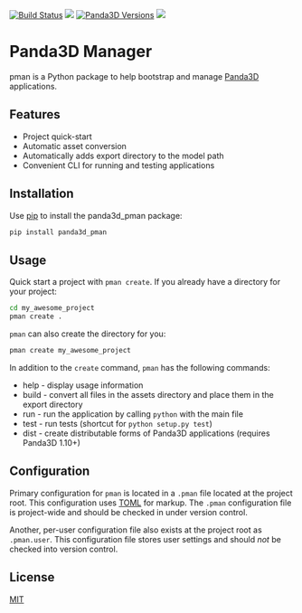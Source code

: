 [![Build Status](https://travis-ci.org/Moguri/pman.svg?branch=master)](https://travis-ci.org/Moguri/pman)
[![](https://img.shields.io/pypi/pyversions/panda3d_pman.svg)](https://pypi.org/project/panda3d_pman/)
[![Panda3D Versions](https://img.shields.io/badge/panda3d-1.9%2C%201.10-blue.svg)](https://www.panda3d.org/)
[![](https://img.shields.io/github/license/Moguri/pman.svg)](https://choosealicense.com/licenses/mit/)


# Panda3D Manager
pman is a Python package to help bootstrap and manage [Panda3D](https://github.com/panda3d/panda3d) applications.

## Features

* Project quick-start
* Automatic asset conversion
* Automatically adds export directory to the model path
* Convenient CLI for running and testing applications

## Installation

Use [pip](https://github.com/panda3d/panda3d) to install the panda3d_pman package:

```bash
pip install panda3d_pman
```

## Usage

Quick start a project with `pman create`.
If you already have a directory for your project:

```bash
cd my_awesome_project
pman create .
```

`pman` can also create the directory for you:

```bash
pman create my_awesome_project
```

In addition to the `create` command, `pman` has the following commands:

* help - display usage information
* build - convert all files in the assets directory and place them in the export directory
* run - run the application by calling `python` with the main file
* test - run tests (shortcut for `python setup.py test`)
* dist - create distributable forms of Panda3D applications (requires Panda3D 1.10+)

## Configuration

Primary configuration for `pman` is located in a `.pman` file located at the project root.
This configuration uses [TOML](https://github.com/toml-lang/toml) for markup.
The `.pman` configuration file is project-wide and should be checked in under version control.

Another, per-user configuration file also exists at the project root as `.pman.user`.
This configuration file stores user settings and should *not* be checked into version control.

## License

[MIT](https://choosealicense.com/licenses/mit/)
